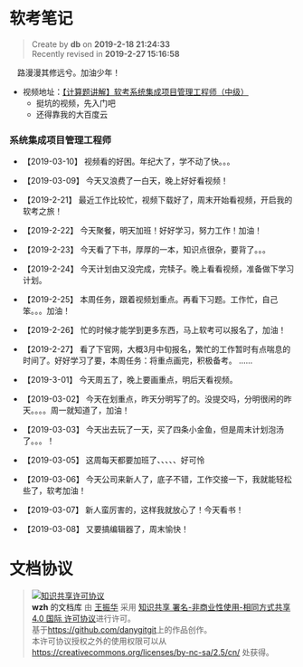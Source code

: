 软考笔记
===

> Create by **db** on **2019-2-18 21:24:33**  
> Recently revised in **2019-2-27 15:16:58**

&emsp;路漫漫其修远兮。加油少年！

- 视频地址：[【计算题讲解】软考系统集成项目管理工程师（中级）](http://www.wqketang.com/course/352/thread)
  - 挺坑的视频，先入门吧
  - 还得靠我的大百度云
  
### 系统集成项目管理工程师 

* 【2019-03-10】
视频看的好困。年纪大了，学不动了快。。。

* 【2019-03-09】
今天又浪费了一白天，晚上好好看视频！

* 【2019-2-21】
最近工作比较忙，视频下载好了，周末开始看视频，开启我的软考之旅！

* 【2019-2-22】
今天聚餐，明天加班！好好学习，努力工作！加油！

* 【2019-2-23】
今天看了下书，厚厚的一本，知识点很杂，要背了。。。

* 【2019-2-24】
今天计划由又没完成，完犊子。晚上看看视频，准备做下学习计划。

* 【2019-2-25】
本周任务，跟着视频划重点。再看下习题。工作忙，自己笨。。。加油！

* 【2019-2-26】
忙的时候才能学到更多东西，马上软考可以报名了，加油！

* 【2019-2-27】
看了下官网，大概3月中旬报名，繁忙的工作暂时有点喘息的时间了。好好学习了要，本周任务：将重点画完，积极备考。
……
* 【2019-3-01】
今天周五了，晚上要画重点，明后天看视频。

* 【2019-03-02】
今天在划重点，昨天分明写了的。没提交吗，分明很闲的昨天。。。。周一就知道了，加油！

* 【2019-03-03】
今天出去玩了一天，买了四条小金鱼，但是周末计划泡汤了。。。！

* 【2019-03-05】
这周每天都要加班了、、、、、好可怜

* 【2019-03-06】
今天公司来新人了，底子不错，工作交接一下，我就能轻松些了，软考加油！

* 【2019-03-07】
新人蛮厉害的，这样我就放心了！今天看书！

* 【2019-03-08】
又要搞编辑器了，周末愉快！

# 文档协议 
> <a rel="license" href="http://creativecommons.org/licenses/by-nc-sa/4.0/"><img alt="知识共享许可协议" style="border-width:0" src="https://i.creativecommons.org/l/by-nc-sa/4.0/88x31.png" /></a><br /><a xmlns:dct="http://purl.org/dc/terms/" property="dct:title">**wzh** 的文档库</a> 由 <a xmlns:cc="http://creativecommons.org/ns#" href="wzh" property="cc:attributionName" rel="cc:attributionURL">王振华</a> 采用 <a rel="license" href="http://creativecommons.org/licenses/by-nc-sa/4.0/">知识共享 署名-非商业性使用-相同方式共享 4.0 国际 许可协议</a>进行许可。<br />基于<a xmlns:dct="http://purl.org/dc/terms/" href="https://github.com/danygitgit" rel="dct:source">https://github.com/danygitgit</a>上的作品创作。<br />本许可协议授权之外的使用权限可以从 <a xmlns:cc="http://creativecommons.org/ns#" href="https://creativecommons.org/licenses/by-nc-sa/2.5/cn/" rel="cc:morePermissions">https://creativecommons.org/licenses/by-nc-sa/2.5/cn/</a> 处获得。
